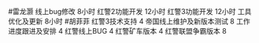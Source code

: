 #雷龙灏 
线上bug修改       8小时
红警2功能开发     12小时
红警3功能开发     12小时
工具优化及更新    8小时
#胡菲菲 
红警3技术支持 4
帝国线上维护及新版本测试     8
工作进度跟进及安排   4
红警线上BUG    4
红警矿车版本 4
红警联盟争霸版本 8